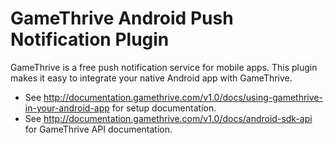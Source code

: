 GameThrive Android Push Notification Plugin
====================================

GameThrive is a free push notification service for mobile apps. This plugin makes it easy to integrate your native Android app with GameThrive.

- See http://documentation.gamethrive.com/v1.0/docs/using-gamethrive-in-your-android-app for setup documentation.
- See http://documentation.gamethrive.com/v1.0/docs/android-sdk-api for GameThrive API documentation.
